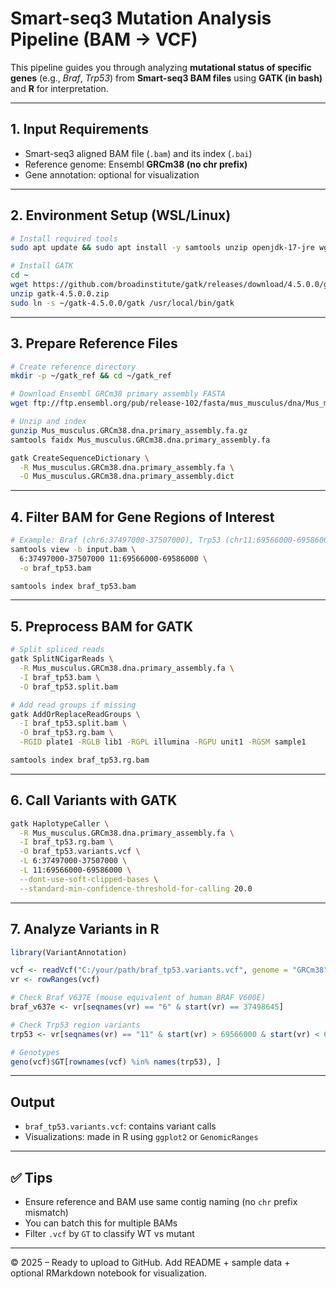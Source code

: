 # Smart-seq3 Mutation Analysis Pipeline (BAM -> VCF)

This pipeline guides you through analyzing **mutational status of specific genes** (e.g., *Braf*, *Trp53*) from **Smart-seq3 BAM files** using **GATK (in bash)** and **R** for interpretation.

---

##  1. Input Requirements
- Smart-seq3 aligned BAM file (`.bam`) and its index (`.bai`)
- Reference genome: Ensembl **GRCm38 (no chr prefix)**
- Gene annotation: optional for visualization

---

##  2. Environment Setup (WSL/Linux)
```bash
# Install required tools
sudo apt update && sudo apt install -y samtools unzip openjdk-17-jre wget

# Install GATK
cd ~
wget https://github.com/broadinstitute/gatk/releases/download/4.5.0.0/gatk-4.5.0.0.zip
unzip gatk-4.5.0.0.zip
sudo ln -s ~/gatk-4.5.0.0/gatk /usr/local/bin/gatk
```

---

##  3. Prepare Reference Files
```bash
# Create reference directory
mkdir -p ~/gatk_ref && cd ~/gatk_ref

# Download Ensembl GRCm38 primary assembly FASTA
wget ftp://ftp.ensembl.org/pub/release-102/fasta/mus_musculus/dna/Mus_musculus.GRCm38.dna.primary_assembly.fa.gz

# Unzip and index
gunzip Mus_musculus.GRCm38.dna.primary_assembly.fa.gz
samtools faidx Mus_musculus.GRCm38.dna.primary_assembly.fa

gatk CreateSequenceDictionary \
  -R Mus_musculus.GRCm38.dna.primary_assembly.fa \
  -O Mus_musculus.GRCm38.dna.primary_assembly.dict
```

---

##  4. Filter BAM for Gene Regions of Interest
```bash
# Example: Braf (chr6:37497000-37507000), Trp53 (chr11:69566000-69586000)
samtools view -b input.bam \
  6:37497000-37507000 11:69566000-69586000 \
  -o braf_tp53.bam

samtools index braf_tp53.bam
```

---

##  5. Preprocess BAM for GATK
```bash
# Split spliced reads
gatk SplitNCigarReads \
  -R Mus_musculus.GRCm38.dna.primary_assembly.fa \
  -I braf_tp53.bam \
  -O braf_tp53.split.bam

# Add read groups if missing
gatk AddOrReplaceReadGroups \
  -I braf_tp53.split.bam \
  -O braf_tp53.rg.bam \
  -RGID plate1 -RGLB lib1 -RGPL illumina -RGPU unit1 -RGSM sample1

samtools index braf_tp53.rg.bam
```

---

##  6. Call Variants with GATK
```bash
gatk HaplotypeCaller \
  -R Mus_musculus.GRCm38.dna.primary_assembly.fa \
  -I braf_tp53.rg.bam \
  -O braf_tp53.variants.vcf \
  -L 6:37497000-37507000 \
  -L 11:69566000-69586000 \
  --dont-use-soft-clipped-bases \
  --standard-min-confidence-threshold-for-calling 20.0
```

---

##  7. Analyze Variants in R
```r
library(VariantAnnotation)

vcf <- readVcf("C:/your/path/braf_tp53.variants.vcf", genome = "GRCm38")
vr <- rowRanges(vcf)

# Check Braf V637E (mouse equivalent of human BRAF V600E)
braf_v637e <- vr[seqnames(vr) == "6" & start(vr) == 37498645]

# Check Trp53 region variants
trp53 <- vr[seqnames(vr) == "11" & start(vr) > 69566000 & start(vr) < 69586000]

# Genotypes
geno(vcf)$GT[rownames(vcf) %in% names(trp53), ]
```

---

##  Output
- `braf_tp53.variants.vcf`: contains variant calls
- Visualizations: made in R using `ggplot2` or `GenomicRanges`

---

## ✅ Tips
- Ensure reference and BAM use same contig naming (no `chr` prefix mismatch)
- You can batch this for multiple BAMs
- Filter `.vcf` by `GT` to classify WT vs mutant

---

© 2025 – Ready to upload to GitHub. Add README + sample data + optional RMarkdown notebook for visualization.
